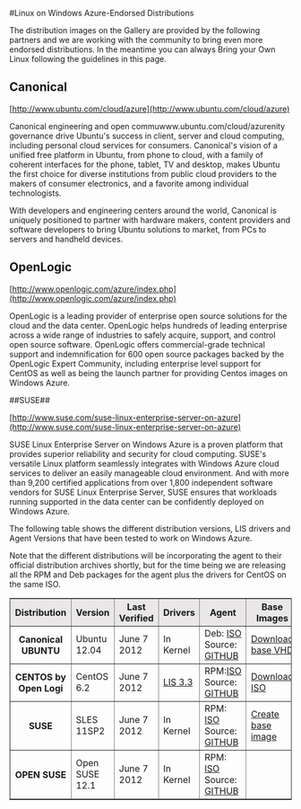 <properties linkid="manage-linux-other-resources-endorsed-distributions" urlDisplayName="Endorsed distributions" pageTitle="Endorsed distributions of Linux in Windows Azure" metaKeywords="" metaDescription="Learn about Linux on Windows Azure-endorsed distributions, including guidelines for Ubuntu, OpenLogic, and SUSE." metaCanonical="" disqusComments="1" umbracoNaviHide="0" />



#Linux on Windows Azure-Endorsed Distributions

The distribution images on the Gallery are provided by the following partners and we are working with the community to bring even more endorsed distributions. In the meantime you can always Bring your Own Linux following the guidelines in this page.

## Canonical ##
 
[http://www.ubuntu.com/cloud/azure](http://www.ubuntu.com/cloud/azure)

Canonical engineering and open commuwww.ubuntu.com/cloud/azurenity governance drive Ubuntu's success in client, server and cloud computing,  including personal cloud services for consumers. Canonical's vision of a unified free platform in Ubuntu, from phone to cloud, with a family of coherent interfaces for the phone, tablet, TV and desktop, makes Ubuntu the first choice for diverse institutions from public cloud providers to the makers of consumer electronics, and a favorite among individual technologists.

With developers and engineering centers around the world, Canonical is uniquely positioned to partner with hardware makers, content providers and software developers to bring Ubuntu solutions to market, from PCs to servers and handheld devices.

## OpenLogic ##
 
[http://www.openlogic.com/azure/index.php](http://www.openlogic.com/azure/index.php)

OpenLogic is a leading provider of enterprise open source solutions for the cloud and the data center. OpenLogic helps hundreds of leading enterprise across a wide range of industries to safely acquire, support, and control open source software. OpenLogic offers commercial-grade technical support and indemnification for 600 open source packages backed by the OpenLogic Expert Community, including enterprise level support for CentOS as well as being the launch partner for providing Centos images on Windows Azure.

##SUSE##
 
[http://www.suse.com/suse-linux-enterprise-server-on-azure](http://www.suse.com/suse-linux-enterprise-server-on-azure)

SUSE Linux Enterprise Server on Windows Azure is a proven platform that provides superior reliability and security for cloud computing. SUSE's versatile Linux platform seamlessly integrates with Windows Azure cloud services to deliver an easily manageable cloud environment. And with more than 9,200 certified applications from over 1,800 independent software vendors for SUSE Linux Enterprise Server, SUSE ensures that workloads running supported in the data center can be confidently deployed on Windows Azure.

The following table shows the different distribution versions, LIS drivers and Agent Versions that have been tested to work on Windows Azure.

Note that the different distributions will be incorporating the agent to their official distribution archives shortly, but for the time being we are releasing all the RPM and Deb packages for the agent plus the drivers for CentOS on the same ISO. 

<table border="1" width="600">
  <tr bgcolor="#E9E7E7">
		<th>Distribution</th>		
	    <th>Version</th>
	    <th>Last Verified</th>
		<th>Drivers</th>
		<th>Agent</th>
		<th>Base Images</th>
	</tr>
	<tr>
		<th>  Canonical UBUNTU </th>
		<td> Ubuntu 12.04</td>
		<td>June 7 2012</td>
        <td>In Kernel</td>
		<td>Deb: <A HREF="http://go.microsoft.com/fwlink/p/?LinkID=254261">ISO</A><br />
			Source: <A HREF="http://go.microsoft.com/fwlink/p/?LinkID=250998">GITHUB</A></td>
		<td><a href="http://go.microsoft.com/fwlink/p/?LinkID=254264">Download base VHD</a></td>
	</tr>
	<tr>
		<th> CENTOS by Open Logi </th>
		<td> CentOS 6.2</td>
		<td>June 7 2012</td>
	    <td><a href="http://go.microsoft.com/fwlink/p/?LinkID=254263">LIS 3.3</a></td>
		<td>RPM:<A HREF="http://go.microsoft.com/fwlink/p/?LinkID=254261">ISO</A><br />
			Source: <A HREF="http://go.microsoft.com/fwlink/p/?LinkID=250998">GITHUB</A></td>
 		<td><a href="http://go.microsoft.com/fwlink/p/?LinkID=254266">Download ISO</a></td>
	</tr>
	<tr>
		<th> SUSE </th>
		<td> SLES 11SP2</td>
		<td>June 7 2012</td>
        <td>In Kernel</td>
		<td>RPM: <A HREF="http://go.microsoft.com/fwlink/p/?LinkID=254261">ISO</A><br />
			Source: <A HREF="http://go.microsoft.com/fwlink/p/?LinkID=250998">GITHUB</A></td>
		<td><a href="http://go.microsoft.com/fwlink/p/?LinkID=254265">Create base image</a></td>
	</tr>
	<tr>
		<th> OPEN SUSE </th>
		<td> Open SUSE 12.1</td>
		<td>June 7 2012</td>
		<td>In Kernel</td>
		<td>RPM: <A HREF="http://go.microsoft.com/fwlink/p/?LinkID=254261">ISO</A><br />
			Source: <A HREF="http://go.microsoft.com/fwlink/p/?LinkID=250998">GITHUB</A></td>
		<td></td>
	</tr>
</table>